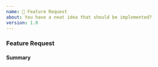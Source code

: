 ```yaml
---
name: 🚀 Feature Request
about: You have a neat idea that should be implemented?
version: 1.0
---
```


### Feature Request

<!-- Fill in the relevant information below to help triage your issue. -->

#### Summary

<!-- Provide a summary of the feature you would like to see implemented. -->
